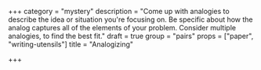 +++
category = "mystery"
description = "Come up with analogies to describe the idea or situation you're focusing on. Be specific about how the analog captures all of the elements of your problem. Consider multiple analogies, to find the best fit."
draft = true
group = "pairs"
props = ["paper", "writing-utensils"]
title = "Analogizing"

+++
